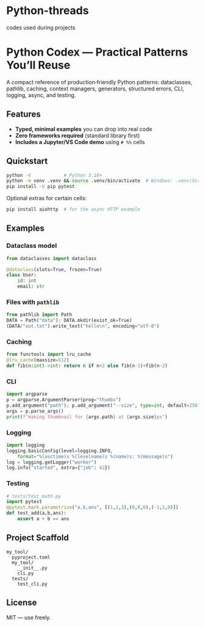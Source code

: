 # Python-threads
codes used during projects
# Python Codex — Practical Patterns You’ll Reuse

A compact reference of production‑friendly Python patterns: dataclasses, pathlib, caching, context managers, generators, structured errors, CLI, logging, async, and testing.

## Features
- **Typed, minimal examples** you can drop into real code
- **Zero frameworks required** (standard library first)
- **Includes a Jupyter/VS Code demo** using `# %%` cells

## Quickstart
```bash
python -V            # Python 3.10+
python -m venv .venv && source .venv/bin/activate  # Windows: .venv\Scripts\activate
pip install -U pip pytest
```

Optional extras for certain cells:
```bash
pip install aiohttp  # for the async HTTP example
```

## Examples
### Dataclass model
```python
from dataclasses import dataclass

@dataclass(slots=True, frozen=True)
class User:
    id: int
    email: str
```

### Files with `pathlib`
```python
from pathlib import Path
DATA = Path("data"); DATA.mkdir(exist_ok=True)
(DATA/"out.txt").write_text("hello\n", encoding="utf-8")
```

### Caching
```python
from functools import lru_cache
@lru_cache(maxsize=512)
def fib(n:int)->int: return n if n<2 else fib(n-1)+fib(n-2)
```

### CLI
```python
import argparse
p = argparse.ArgumentParser(prog="thumbs")
p.add_argument("path"); p.add_argument("--size", type=int, default=256)
args = p.parse_args()
print(f"making thumbnail for {args.path} at {args.size}px")
```

### Logging
```python
import logging
logging.basicConfig(level=logging.INFO,
    format="%(asctime)s %(levelname)s %(name)s: %(message)s")
log = logging.getLogger("worker")
log.info("started", extra={"job": 42})
```

### Testing
```python
# tests/test_math.py
import pytest
@pytest.mark.parametrize("a,b,ans", [(1,2,3),(0,0,0),(-1,1,0)])
def test_add(a,b,ans):
    assert a + b == ans
```

## Project Scaffold
```
my_tool/
  pyproject.toml
  my_tool/
    __init__.py
    cli.py
  tests/
    test_cli.py
```

## License
MIT — use freely.
